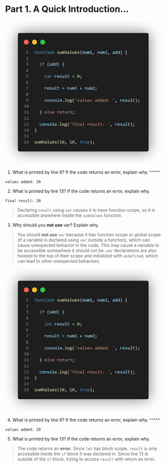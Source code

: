 # Part 1. A Quick Introduction...

![image1](image1.png)

1. What is printed by line 9? If the code returns an error, explain why. ^^^^^

```
values added: 20
```

2. What is printed by line 13? If the code returns an error, explain why.

```
final result: 20
```
> Declaring `result` using `var` causes it to have function scope, so it is accessible anywhere inside the `sumValues` function.

3. Why should you **not use** var? Explain why.

> You should **not use** `var` because it has function scope or global scope (if a variable is declared using `var` outside a function), which can cause unexpected behavior in the code. This may cause a variable to be accessible somewhere it should not be. `var` declarations are also hoisted to the top of their scope and initialized with `undefined`, which can lead to other unexpected behaviors.

![image2](image2.png)

4. What is printed by line 9? If the code returns an error, explain why. ^^^^^

```
values added: 20
```

5. What is printed by line 13? If the code returns an error, explain why.

> The code returns an **error**. Since `let` has block scope, `result` is only accessible inside the `if` block it was declared in. Since line 13 is outside of the `if` block, trying to access `result` with return an error.
